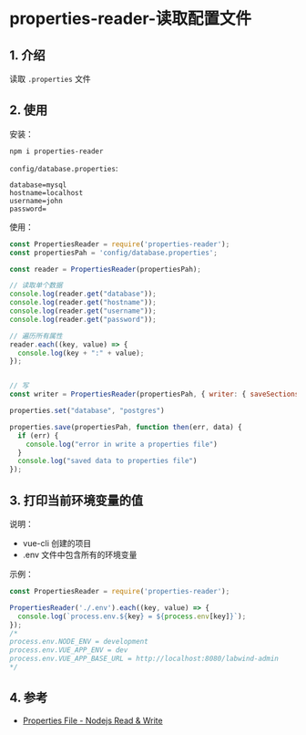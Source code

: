 <!--#region
@author 吴钦飞
@email wuqinfei@qq.com
@create date 2024-04-10 16:31:10
@modify date 2024-04-10 16:31:12
@desc [description]
#endregion-->


# properties-reader-读取配置文件

## 1. 介绍

读取 `.properties` 文件

## 2. 使用

安装：

```shell
npm i properties-reader
```

`config/database.properties`:

```text
database=mysql
hostname=localhost
username=john
password=
```

使用：

```js
const PropertiesReader = require('properties-reader');
const propertiesPah = 'config/database.properties';

const reader = PropertiesReader(propertiesPah);

// 读取单个数据
console.log(reader.get("database"));
console.log(reader.get("hostname"));
console.log(reader.get("username"));
console.log(reader.get("password"));

// 遍历所有属性
reader.each((key, value) => {
  console.log(key + ":" + value);
});


// 写
const writer = PropertiesReader(propertiesPah, { writer: { saveSections: true } })

properties.set("database", "postgres")

properties.save(propertiesPah, function then(err, data) {
  if (err) {
    console.log("error in write a properties file")
  }
  console.log("saved data to properties file")
});
```

## 3. 打印当前环境变量的值

说明：

* vue-cli 创建的项目
* .env 文件中包含所有的环境变量

示例：

```js
const PropertiesReader = require('properties-reader');

PropertiesReader('./.env').each((key, value) => {
  console.log(`process.env.${key} = ${process.env[key]}`);
});
/*  
process.env.NODE_ENV = development
process.env.VUE_APP_ENV = dev
process.env.VUE_APP_BASE_URL = http://localhost:8080/labwind-admin
*/
```

## 4. 参考

* [Properties File - Nodejs Read & Write](https://www.w3schools.io/file/properties-read-write-javascript/)